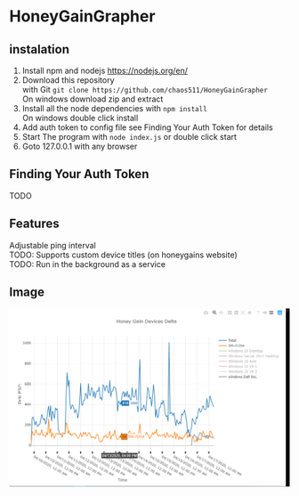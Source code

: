 # HoneyGainGrapher
## instalation
  1) Install npm and nodejs https://nodejs.org/en/
  2) Download this repository <br> with Git `git clone https://github.com/chaos511/HoneyGainGrapher`<br>On windows download zip and extract
  3) Install all the node dependencies with `npm install` <br> On windows double click install
  4) Add auth token to config file see Finding Your Auth Token for details
  5) Start The program with `node index.js` or double click start
  6) Goto 127.0.0.1 with any browser
## Finding Your Auth Token
  TODO
## Features
  Adjustable ping interval<br>
  TODO: Supports custom device titles (on honeygains website)<br>
  TODO: Run in the background as a service<br>
## Image
![Alt text](/Capture.PNG?raw=true )

  
  
  
